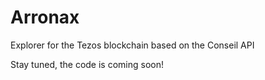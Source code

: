 # Arronax
Explorer for the Tezos blockchain based on the Conseil API

Stay tuned, the code is coming soon!
